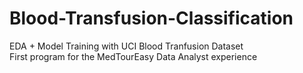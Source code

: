 # Blood-Transfusion-Classification
EDA + Model Training with UCI Blood Tranfusion Dataset <br> First program for the MedTourEasy Data Analyst experience
